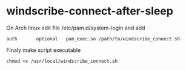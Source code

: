 # windscribe-connect-after-sleep

On Arch linux edit file /etc/pam.d/system-login and add
    
    auth       optional   pam_exec.so /path/to/windscribe_connect.sh
    
Finaly make script executable

    chmod +x /usr/local/windscribe_connect.sh
